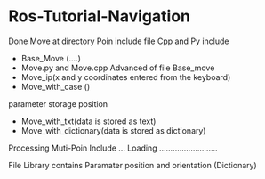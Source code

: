  Ros-Tutorial-Navigation
==========================================================================================
Done Move at directory Poin include file Cpp and Py include 

- Base_Move (....)
- Move.py and Move.cpp Advanced of file Base_move
- Move_ip(x and y coordinates entered from the keyboard)
- Move_with_case ()

parameter storage position 

- Move_with_txt(data is stored as text)
- Move_with_dictionary(data is stored as dictionary)


Processing Muti-Poin Include ...
Loading ..........................

File Library contains Paramater position and orientation (Dictionary)
